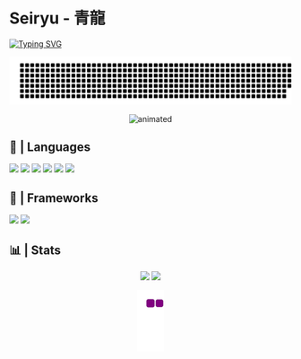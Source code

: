 # Seiryu - 青龍
<p align="left">
  <a href="https://git.io/typing-svg">
  <img src="https://readme-typing-svg.demolab.com?font=Fira+Code&pause=1000&width=435&lines=Welcome+to+my+profile+%F0%9F%90%89;%E7%A7%81%E3%81%AE%E3%83%97%E3%83%AD%E3%83%95%E3%82%A3%E3%83%BC%E3%83%AB%E3%81%B8%E3%82%88%E3%81%86%E3%81%93%E3%81%9D+%F0%9F%90%89" alt="Typing SVG">
  </a>
</p>
<p align="center" margin="0">
  <img src="gitartwork.svg" alt="animated"/>
</p>

<p align="center">
  <img src="https://media.giphy.com/media/45sVOVmjAuG2eGu0gf/giphy-downsized-large.gif" alt="animated" width="100%" height="350px"/>
</p>

## 🎐 | Languages
<p>
<img src="https://img.shields.io/badge/Java-white?style=for-the-badge&logo=data%3Aimage%2Fpng%3Bbase64%2CiVBORw0KGgoAAAANSUhEUgAAAEAAAABACAYAAACqaXHeAAAABGdBTUEAALGPC%2FxhBQAAACBjSFJNAAB6JgAAgIQAAPoAAACA6AAAdTAAAOpgAAA6mAAAF3CculE8AAAACXBIWXMAAA3XAAAN1wFCKJt4AAAAB3RJTUUH5gocEwQGz9nfoQAAAAZiS0dEAP8A%2FwD%2FoL2nkwAACDtJREFUeNrlmgdsVWUUx29b2kpLy2itrGCJTMFWZgtU4grLAi4IEhAbcERLkCEURIZCGAoiFBBZbQERUEFQEEErQ5AqWAl7aNkbLMvu%2Bj%2Fmf5MvX%2B7roO%2B1va8v%2BSX03fG%2Bc%2B75%2FmdcDKOcfY5HBgoxYA2ozL%2BNCvOhwS%2BBdNCpQjnANBa8APLBQuBRER0QQwccArUqogMm0QE3QWSFcIBivAjfZjogC0RXNAe0AVcVB3R3ewcoxovgzaHx5hZo59YOUIw31f%2BG4gD3FUHNcKEXOKcYL8x2yzpAM7wKiAPXNePPg5Zu5QCLp96UJW%2BOZnwuGGlxvmFbh2gGeIHe4IhmuMkSRoaV8farDDUDgsB0cMuB8StBsMU26QzmMU3a1viHwHoHhueBJBCinF8V9AFbmBJXgTq2cYBmfHOwy4HxmWAGCOS5vqAH2AqyQQZ4HwTYSgMU4xuA3Q6MvwaGAB%2BeGw5WgNs8foHNkZetRFBZbDWwzoHxx0FPnucNXgVp2vEutssA2oLjuL914yUiWvMcCf2ZDHXz%2BEHQwZapT1l0M3DawnjZ2w15juzrz7Tjx8wewJZ5X1n4FAvjRQjrKzl9nBYhNyiAti96JIXt0YxPZz43z5EtcEk7Zz7wtHUJzMWHglOacftAdcUB4y3SYbTt63%2FFAfr%2BT1FyvbBUO56hRojdHSAlb6pm4FGzvyfzLTRihq33v%2BIA2ceJmnHX1RYXjLVwgGhClDs4wBxyZGltbl%2FleDT3ve6ETRRR27e%2BIng7NOPileM1wZ8WDpD5wEB3iQKZ891RjNtLfTCPD3dQJiebMwG7O8BHE7s76js%2F9v5bLRxwBYS5QzYw2MNvV4ybo%2FULMuT4S3PAXfCkuzjAoPofVLq8UO14fxqtZowWth%2BIakZGsRYQAwdrxwK10nm7WTTpn%2BGJ2UXCpZ%2BiLkIYvfAqDAwwDe3ASNirjb8ClImRpMYBVllAu3clUA90BN3B46C2S51gYaAHqAoagPZcSH%2FwBngbtPl%2FIfn56tOWqc8i0Fj5rhE4SwckOPrfIfzNyqAXWAVOgjsgC9wFB8Fg4Ot0J2iGB4O%2BYAnYA86C2yAPZIJTYAuINq%2FRQr6S2vUx74vxG0Ft%2Be5Yu6qOoqoR%2BBmcB%2F%2BCfA1xxnBXOuARLiBH%2B%2BHTYCF4HoSqT0FlREKGsWDMMmNC%2FElj6kcpRr5heJ6IqLLoRIT%2FqnNhRu2EEXONYUl5%2BnXy1OuDMN63Bv9%2BAkwGf2trkQfQxKlOUBYz28LrN8FE0ArUYYTI1vDn4mXRPsSX3%2FkNT8wJGLU4PWjtoKHt4yd8EzZ4Zb483bagM3gZjKFTk8EZ8CUIsHBsa3BAW1OsqxzwgYUDJPQzwHWQxr34G9gOfgI%2FgE1E%2Fv0j2AZ2g9RhSbmH4Qy57iJI573U%2B8v3M%2FjUHW2NOO2aBGqU0x1QlwKUYeEIZ3KL%2BjIONDONUZ%2Bq5oCR2vUSLV6ucIDB0H4OJIFDfGq5JTBWhOsaI2cNGMX0Vq2gHK98FwJ2afec5upMIHiCmiAC9GYYLgPLacgGhv33YCNYD76i4%2BZSN94EPUAL8ADze6GFjVYPTNeMl60YVZr1wH2MiESmv6b83lsRPh%2F%2B7aWHcwH1hV8hYS8PYChrANP4XDrW0%2BVVIX8gkPVAFhcgqv0gld6zECPFIVWYOcJZNwzj%2FVLA18wsVteLQ99h%2FWEaL46Ywi1aaiVxK6ZBVbyOMnWtBgvALIbpVKp5PKNFtsQv4Di4yiIq3yKnv67VFTV4H%2FX8VBZn3qXdE4hQrSihCBbEHToplL%2FXkppiiuc%2BRkLdUm2ItP0o%2B3Ugc%2Fzle3SGmQkkejaDj8Eg0IFCa6bgHTxnEXUnpNQNL0AM%2FZizpVkZz4wgTvkV%2FMEwTWGBtIHFimyLt5RMUIuianV%2F0ZVH6RCPMjO8EEdIS%2FoY63YP7l0Ryurcu2aJ7F2EbOBI%2FcuH4RZt6mgKWiYrsepFNZJPPYRPOEJvpsr1h4vsqrWn%2F7DWX8HUJPl6ALeHhHtP0I9V3wLu%2B4PUAbl2KWhe7pxQwBN81qJFtmqa5JxsklfI%2BWmsC%2FzLxAFFCFsPFiSeTIdJRXBCccihYNZz5ACXaYKD%2BZvM3WLYoUkx8wVr%2FX5KVTiACn%2FmHjrGXG6BvWCenuYKWKNkjm5OG4UpNxalfoaGmvM3s%2BRMZS6WwUNjzWG%2BnBN2YYqbyj29jr3CNiIpci014D3Qh4VOjeIMXsFT4BJ40dkOeE2rtXMoalEOJjOFUYlq78%2BawddR91eE%2B4RwHXEcvuSzCSr5dlA6rTUWIboTvMvG5WGOv3yLke6Kgw9TqUyCIlnrT2SKPaD1IAdYSBlssLxK6gCD4e1I1DIZdvuZwhKY7kS1X2FW6MSiqA1DO5xD1XDO8SJ5vDPDdyAnutN4v%2B%2BoB6dprFWJLQPRmaAh19yNTVYTZzjAj3k67R4UPJsieJsToxsUuCtKrr%2FJ4xnFyB6iQ0eoSzFsvT0ZjbP4W1J%2FBJVIC7RQbMiXHcspfhdZ9OS5qAPMpaGX2fhsZVaIZcTcTx0IZgEmYnxOGaB2crYYqroQxInP00x%2FQxn68xi2q5kGN3PhyVT8nezkkpkJNjFUV9OAGcwEsRyvdeRTrcP%2BIZDdYFuK82LuezXV7mfWcmlNoNODKe5TvjP4kA6ZBCaAsewRRnM7yR4fwldYJrFkCKe743gPmRt%2BTmelcCvesiiWDnNcX78sXpBG0Oj1pbA9sqklJ%2Fi%2B4ROKZ5kOQ9SiKZgNTFeOsSZzW8gT%2FJ2d4gUK1V0OQXKJ%2BYIzne%2F9jjK%2Ff6sUSv2Y%2B%2Bsz1ZWoFP4P3x8T%2BXWkccgAAAAldEVYdGRhdGU6Y3JlYXRlADIwMjItMTAtMjhUMTk6MDM6NDkrMDA6MDAA%2B4AIAAAAJXRFWHRkYXRlOm1vZGlmeQAyMDIyLTEwLTI4VDE5OjAzOjQ5KzAwOjAwcaY4tAAAABl0RVh0U29mdHdhcmUAd3d3Lmlua3NjYXBlLm9yZ5vuPBoAAAAASUVORK5CYII%3D&style=plastic" height="25">
<img src="https://img.shields.io/badge/PHP-3570a1?style=for-the-badge&logo=php&logoColor=white&style=plastic" height="25">
<img src="https://img.shields.io/badge/JavaScript-323330?style=for-the-badge&logo=javascript&logoColor=F7DF1E&style=plastic" height="25">
<img src="https://img.shields.io/badge/HTML5-E34F26?style=for-the-badge&logo=html5&logoColor=white&style=plastic" height="25">
<img src="https://img.shields.io/badge/CSS3-1572B6?style=for-the-badge&logo=css3&logoColor=white&style=plastic" height="25">
<img src="https://img.shields.io/badge/SASS-CC6699?style=for-the-badge&logo=sass&logoColor=FFFFFF&style=plastic" height="25">
</p>

## 🎏 | Frameworks
<p>
<img src="https://img.shields.io/badge/Laravel-white?style=for-the-badge&logo=laravel&logoColor=ff1100&style=plastic" height="25">
<img src="https://img.shields.io/badge/Bootstrap-563D7C?style=for-the-badge&logo=bootstrap&logoColor=white&style=plastic" height="25">
</p>

## 📊 | Stats
<p align="center">
  <img width="49%" src="https://github-readme-stats.vercel.app/api?username=SeiryuJP&show_icons=true&hide_border=true&theme=merko&count_private=true"/>
  <img width="49%" src="https://github-readme-streak-stats.herokuapp.com/?user=SeiryuJP&hide_border=true&theme=merko"/>
</p>

<p align="center">
  <img src="https://github.com/SeiryuJP/SeiryuJP/blob/output/github-contribution-grid-snake.gif" alt="animated"/>
</p>
